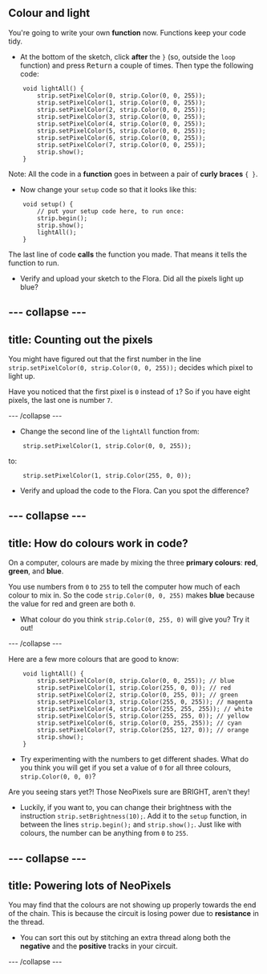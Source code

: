 ## Colour and light

You're going to write your own **function** now. Functions keep your code tidy. 

+ At the bottom of the sketch, click **after** the `}` \(so, outside the `loop` function\) and press <kbd>Return</kbd> a couple of times. Then type the following code:

``` 
    void lightAll() {
        strip.setPixelColor(0, strip.Color(0, 0, 255));
        strip.setPixelColor(1, strip.Color(0, 0, 255));
        strip.setPixelColor(2, strip.Color(0, 0, 255));
        strip.setPixelColor(3, strip.Color(0, 0, 255));
        strip.setPixelColor(4, strip.Color(0, 0, 255));
        strip.setPixelColor(5, strip.Color(0, 0, 255));
        strip.setPixelColor(6, strip.Color(0, 0, 255));
        strip.setPixelColor(7, strip.Color(0, 0, 255));
        strip.show();
    }
```

Note: All the code in a **function** goes in between a pair of **curly braces** `{ }`.

+ Now change your `setup` code so that it looks like this:

``` 
    void setup() {
        // put your setup code here, to run once:
        strip.begin();
        strip.show();
        lightAll();
    }
```

The last line of code **calls** the function you made. That means it tells the function to run.

+ Verify and upload your sketch to the Flora. Did all the pixels light up blue?

--- collapse ---
---
title: Counting out the pixels
---

You might have figured out that the first number in the line `strip.setPixelColor(0, strip.Color(0, 0, 255));` decides which pixel to light up. 

Have you noticed that the first pixel is `0` instead of `1`? So if you have eight pixels, the last one is number `7`.

--- /collapse ---

+ Change the second line of the `lightAll` function from:

```
    strip.setPixelColor(1, strip.Color(0, 0, 255));
``` 

to:

```
    strip.setPixelColor(1, strip.Color(255, 0, 0));
``` 

+ Verify and upload the code to the Flora. Can you spot the difference?

--- collapse ---
---
title: How do colours work in code?
---

On a computer, colours are made by mixing the three **primary colours**: **red**, **green**, and **blue**.

You use numbers from `0` to `255` to tell the computer how much of each colour to mix in. So the code `strip.Color(0, 0, 255)` makes **blue** because the value for red and green are both `0`. 

+ What colour do you think `strip.Color(0, 255, 0)` will give you? Try it out!

--- /collapse ---

Here are a few more colours that are good to know:

```
    void lightAll() {
        strip.setPixelColor(0, strip.Color(0, 0, 255)); // blue
        strip.setPixelColor(1, strip.Color(255, 0, 0)); // red
        strip.setPixelColor(2, strip.Color(0, 255, 0)); // green
        strip.setPixelColor(3, strip.Color(255, 0, 255)); // magenta
        strip.setPixelColor(4, strip.Color(255, 255, 255)); // white
        strip.setPixelColor(5, strip.Color(255, 255, 0)); // yellow
        strip.setPixelColor(6, strip.Color(0, 255, 255)); // cyan
        strip.setPixelColor(7, strip.Color(255, 127, 0)); // orange
        strip.show();
    }
``` 
    
+ Try experimenting with the numbers to get different shades. What do you think you will get if you set a value of `0` for all three colours, `strip.Color(0, 0, 0)`? 

Are you seeing stars yet?! Those NeoPixels sure are BRIGHT, aren't they! 

+ Luckily, if you want to, you can change their brightness with the instruction `strip.setBrightness(10);`. Add it to the `setup` function, in between the lines `strip.begin();` and `strip.show();`. Just like with colours, the number can be anything from `0` to `255`.

--- collapse ---
---
title: Powering lots of NeoPixels
---

You may find that the colours are not showing up properly towards the end of the chain. This is because the circuit is losing power due to **resistance** in the thread. 

+ You can sort this out by stitching an extra thread along both the **negative** and the **positive** tracks in your circuit.

--- /collapse ---
